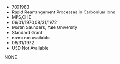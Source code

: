 * 7001983
* Rapid Rearrangement Processes in Carbonium Ions
* MPS,CHE
* 09/01/1970,08/31/1972
* Martin Saunders, Yale University
* Standard Grant
*   name not available
* 08/31/1972
* USD Not Available

NONE